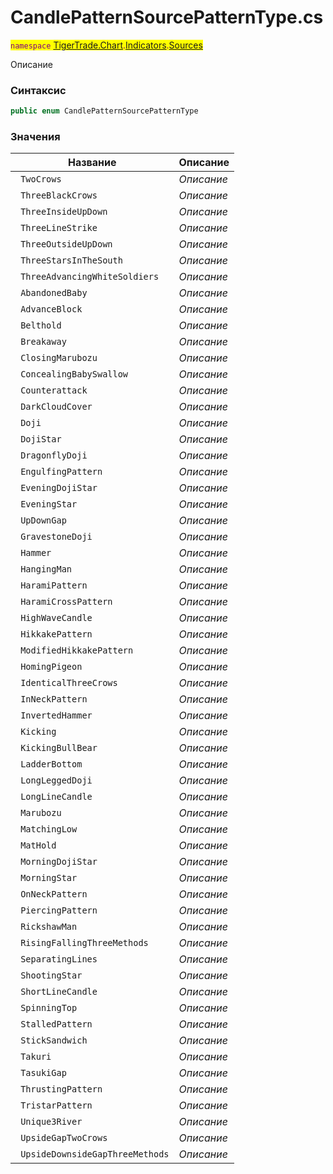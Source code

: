 
# CandlePatternSourcePatternType.cs
<mark style="color:purple;">`namespace` [TigerTrade.Chart](../../../../../TigerTrade.Chart.md).[Indicators](../../../../../TigerTrade.Chart/Indicators.md).[Sources](../../../../../TigerTrade.Chart/Indicators/Sources.md)



Описание

### Синтаксис
```csharp
public enum CandlePatternSourcePatternType
```


### Значения
| Название | Описание |
| --- | --- |
| ` TwoCrows` | *Описание* |
| ` ThreeBlackCrows` | *Описание* |
| ` ThreeInsideUpDown` | *Описание* |
| ` ThreeLineStrike` | *Описание* |
| ` ThreeOutsideUpDown` | *Описание* |
| ` ThreeStarsInTheSouth` | *Описание* |
| ` ThreeAdvancingWhiteSoldiers` | *Описание* |
| ` AbandonedBaby` | *Описание* |
| ` AdvanceBlock` | *Описание* |
| ` Belthold` | *Описание* |
| ` Breakaway` | *Описание* |
| ` ClosingMarubozu` | *Описание* |
| ` ConcealingBabySwallow` | *Описание* |
| ` Counterattack` | *Описание* |
| ` DarkCloudCover` | *Описание* |
| ` Doji` | *Описание* |
| ` DojiStar` | *Описание* |
| ` DragonflyDoji` | *Описание* |
| ` EngulfingPattern` | *Описание* |
| ` EveningDojiStar` | *Описание* |
| ` EveningStar` | *Описание* |
| ` UpDownGap` | *Описание* |
| ` GravestoneDoji` | *Описание* |
| ` Hammer` | *Описание* |
| ` HangingMan` | *Описание* |
| ` HaramiPattern` | *Описание* |
| ` HaramiCrossPattern` | *Описание* |
| ` HighWaveCandle` | *Описание* |
| ` HikkakePattern` | *Описание* |
| ` ModifiedHikkakePattern` | *Описание* |
| ` HomingPigeon` | *Описание* |
| ` IdenticalThreeCrows` | *Описание* |
| ` InNeckPattern` | *Описание* |
| ` InvertedHammer` | *Описание* |
| ` Kicking` | *Описание* |
| ` KickingBullBear` | *Описание* |
| ` LadderBottom` | *Описание* |
| ` LongLeggedDoji` | *Описание* |
| ` LongLineCandle` | *Описание* |
| ` Marubozu` | *Описание* |
| ` MatchingLow` | *Описание* |
| ` MatHold` | *Описание* |
| ` MorningDojiStar` | *Описание* |
| ` MorningStar` | *Описание* |
| ` OnNeckPattern` | *Описание* |
| ` PiercingPattern` | *Описание* |
| ` RickshawMan` | *Описание* |
| ` RisingFallingThreeMethods` | *Описание* |
| ` SeparatingLines` | *Описание* |
| ` ShootingStar` | *Описание* |
| ` ShortLineCandle` | *Описание* |
| ` SpinningTop` | *Описание* |
| ` StalledPattern` | *Описание* |
| ` StickSandwich` | *Описание* |
| ` Takuri` | *Описание* |
| ` TasukiGap` | *Описание* |
| ` ThrustingPattern` | *Описание* |
| ` TristarPattern` | *Описание* |
| ` Unique3River` | *Описание* |
| ` UpsideGapTwoCrows` | *Описание* |
| ` UpsideDownsideGapThreeMethods` | *Описание* |



